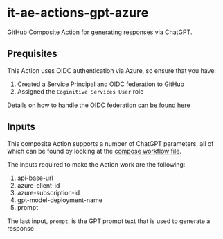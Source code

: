 # it-ae-actions-gpt-azure

GitHub Composite Action for generating responses via ChatGPT.

## Prequisites
This Action uses OIDC authentication via Azure, so ensure that you have:

1. Created a Service Principal and OIDC federation to GitHub
2. Assigned the `Coginitive Services User` role

Details on how to handle the OIDC federation [can be found here](https://docs.github.com/en/actions/deployment/security-hardening-your-deployments/configuring-openid-connect-in-azure)

## Inputs
This composite Action supports a number of ChatGPT parameters, all of which can
be found by looking at the [compose workflow file](action.yaml).

The inputs required to make the Action work are the following:

1. api-base-url
2. azure-client-id
3. azure-subscription-id
4. gpt-model-deployment-name
5. prompt

The last input, `prompt`, is the GPT prompt text that is used to generate a response